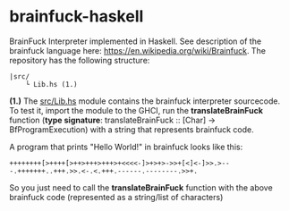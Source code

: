 # brainfuck-haskell

BrainFuck Interpreter implemented in Haskell.
See description of the brainfuck language here: https://en.wikipedia.org/wiki/Brainfuck.
The repository has the following structure:

```
|src/
    └ Lib.hs (1.)
```

**(1.)** The [src/Lib.hs](https://github.com/habospace/BrainFuckHaskell/blob/master/src/Lib.hs) module contains the brainfuck interpreter sourcecode.
To test it, import the module to the GHCI, run the **translateBrainFuck** function
(**type signature**: translateBrainFuck :: [Char] -> BfProgramExecution) with a string 
that represents brainfuck code.

A program that prints "Hello World!" in brainfuck looks like this:

```
++++++++[>++++[>++>+++>+++>+<<<<-]>+>+>->>+[<]<-]>>.>---.+++++++..+++.>>.<-.<.+++.------.--------.>>+.
```

So you just need to call the **translateBrainFuck** function with the above brainfuck code 
(represented as a string/list of characters)
